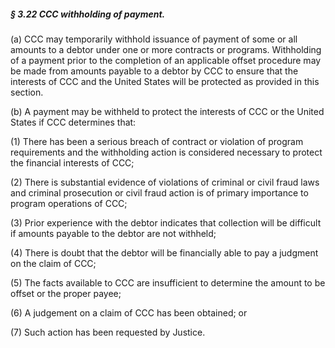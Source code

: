 ##### § 3.22 CCC withholding of payment. #####

(a) CCC may temporarily withhold issuance of payment of some or all amounts to a debtor under one or more contracts or programs. Withholding of a payment prior to the completion of an applicable offset procedure may be made from amounts payable to a debtor by CCC to ensure that the interests of CCC and the United States will be protected as provided in this section.

(b) A payment may be withheld to protect the interests of CCC or the United States if CCC determines that:

(1) There has been a serious breach of contract or violation of program requirements and the withholding action is considered necessary to protect the financial interests of CCC;

(2) There is substantial evidence of violations of criminal or civil fraud laws and criminal prosecution or civil fraud action is of primary importance to program operations of CCC;

(3) Prior experience with the debtor indicates that collection will be difficult if amounts payable to the debtor are not withheld;

(4) There is doubt that the debtor will be financially able to pay a judgment on the claim of CCC;

(5) The facts available to CCC are insufficient to determine the amount to be offset or the proper payee;

(6) A judgement on a claim of CCC has been obtained; or

(7) Such action has been requested by Justice.